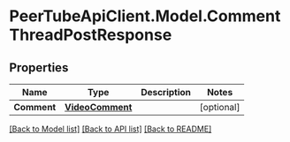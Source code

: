 # PeerTubeApiClient.Model.CommentThreadPostResponse

## Properties

Name | Type | Description | Notes
------------ | ------------- | ------------- | -------------
**Comment** | [**VideoComment**](VideoComment.md) |  | [optional] 

[[Back to Model list]](../README.md#documentation-for-models) [[Back to API list]](../README.md#documentation-for-api-endpoints) [[Back to README]](../README.md)

